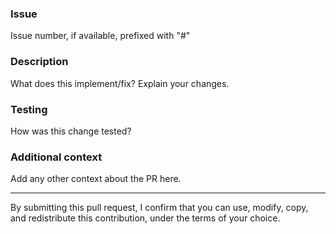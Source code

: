 ### Issue
Issue number, if available, prefixed with "#"

### Description
What does this implement/fix? Explain your changes.

### Testing
How was this change tested?

### Additional context
Add any other context about the PR here.

---
By submitting this pull request, I confirm that you can use, modify, copy, and redistribute this contribution, under the terms of your choice.